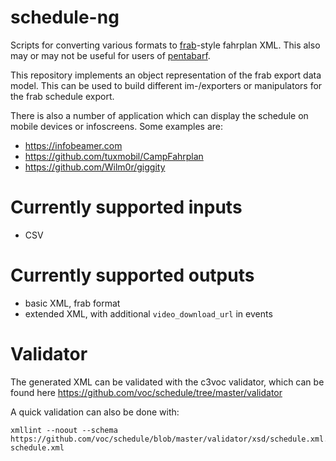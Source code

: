 # schedule-ng
Scripts for converting various formats to [frab](https://github.com/frab/frab)-style fahrplan XML.
This also may or may not be useful for users of [pentabarf](https://github.com/nevs/pentabarf).

This repository implements an object representation of the frab export data model.
This can be used to build different im-/exporters or manipulators for the frab schedule export.

There is also a number of application which can display the schedule on mobile devices or infoscreens.
Some examples are:

* https://infobeamer.com
* https://github.com/tuxmobil/CampFahrplan
* https://github.com/Wilm0r/giggity

# Currently supported inputs
* CSV

# Currently supported outputs
* basic XML, frab format
* extended XML, with additional `video_download_url` in events

# Validator
The generated XML can be validated with the c3voc validator, which can be found here https://github.com/voc/schedule/tree/master/validator

A quick validation can also be done with:

```
xmllint --noout --schema https://github.com/voc/schedule/blob/master/validator/xsd/schedule.xml.xsd schedule.xml
```
